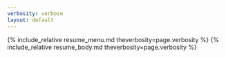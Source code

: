 ```yaml
---
verbosity: verbose
layout: default
---
```


{% include_relative resume_menu.md theverbosity=page.verbosity %}
{% include_relative resume_body.md theverbosity=page.verbosity %}
